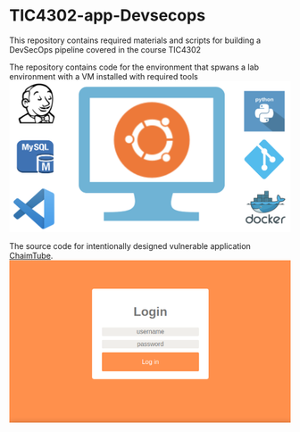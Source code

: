 # TIC4302-app-Devsecops

This repository contains required materials and scripts for building a DevSecOps pipeline covered in the course TIC4302

The repository contains code for the environment that spwans a lab environment with a VM installed with required tools 
![vm-image](environment/img/vm-image.png)

The source code for intentionally designed vulnerable application [ChaimTube](app/).
![app-screen](environment/img/app-screen.png) 


